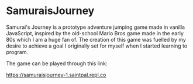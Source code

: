 # SamuraisJourney

Samurai's Journey is a prototype adventure jumping game made in vanilla JavaScript, inspired by the old-school Mario Bros game made in the early 80s which I am a huge fan of. The creation of this game was fuelled by my desire to achieve a goal I originally set for myself when I started learning to program.

The game can be played through this link:

https://samuraisjourney-1.saintpal.repl.co
